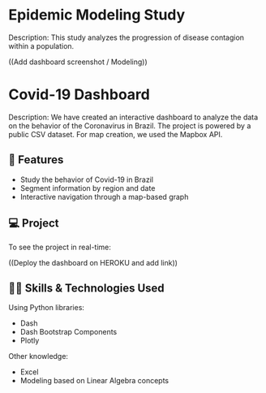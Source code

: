 # Epidemic Modeling Study

Description: This study analyzes the progression of disease contagion within a population.

((Add dashboard screenshot / Modeling))

# Covid-19 Dashboard

Description: We have created an interactive dashboard to analyze the data on the behavior of the Coronavirus in Brazil. The project is powered by a public CSV dataset. For map creation, we used the Mapbox API.

## 🔧 Features

- Study the behavior of Covid-19 in Brazil
- Segment information by region and date
- Interactive navigation through a map-based graph

## 💻 Project

To see the project in real-time:

((Deploy the dashboard on HEROKU and add link))

## 👨‍💻 Skills & Technologies Used

Using Python libraries:
- Dash
- Dash Bootstrap Components
- Plotly

Other knowledge:
- Excel
- Modeling based on Linear Algebra concepts
